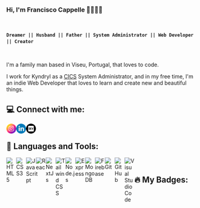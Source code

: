 ### Hi, I'm Francisco Cappelle :family_man_woman_girl_boy:

<br/>

**`Dreamer || Husband || Father || System Administrator || Web Developer || Creator`**

<br/>

<p>I'm a family man based in Viseu, Portugal, that loves to code.</p>
<p>I work for Kyndryl as a <a href="https://www.ibm.com/docs/en/zos-basic-skills?topic=zos-introduction-cics">CICS</a> System Administrator, and in my free time, I'm an indie Web Developer that loves to learn and create new and beautiful things.</p>

## :computer: Connect with me:

<a href="https://www.instagram.com/francisco.cappelle/">
  <img align="left" alt="Francisco Cappelle's Instagram" width="26px" src="./icons/instagram.png" />
</a>
<a href="https://www.linkedin.com/in/francisco-cappelle/">
  <img align="left" alt="Francisco Cappelle's LinkedIn" width="26px" src="./icons/linkedin.png" />
</a>
<a href="https://dev.to/francappelle">
  <img align="left" alt="Francisco Cappelle's Dev Profile" width="26px" src="./icons/dev.png" />
</a>

<br />

## :toolbox: Languages and Tools:

<img align="left" alt="HTML5" width="26px" src="https://cdn.jsdelivr.net/gh/devicons/devicon/icons/html5/html5-original.svg" />
<img align="left" alt="CSS3" width="26px" src="https://cdn.jsdelivr.net/gh/devicons/devicon/icons/css3/css3-original.svg" />
<img align="left" alt="JavaScript" width="26px" src="https://cdn.jsdelivr.net/gh/devicons/devicon/icons/javascript/javascript-original.svg" />
<img align="left" alt="React" width="26px" src="https://cdn.jsdelivr.net/gh/devicons/devicon/icons/react/react-original.svg" />
<img align="left" alt="NextJs" width="26px" src="https://cdn.jsdelivr.net/gh/devicons/devicon/icons/nextjs/nextjs-original.svg" />
<img align="left" alt="Tailwind CSS" width="26px" src="https://cdn.jsdelivr.net/gh/devicons/devicon/icons/tailwindcss/tailwindcss-plain.svg" />
<img align="left" alt="Node.js" width="26px" src="https://cdn.jsdelivr.net/gh/devicons/devicon/icons/nodejs/nodejs-original.svg" />
<img align="left" alt="Express" width="26px" src="https://cdn.jsdelivr.net/gh/devicons/devicon/icons/express/express-original.svg" />
<img align="left" alt="MongoDB" width="26px" src="https://cdn.jsdelivr.net/gh/devicons/devicon/icons/mongodb/mongodb-original.svg" />
<img align="left" alt="Firebase" width="26px" src="https://cdn.jsdelivr.net/gh/devicons/devicon/icons/firebase/firebase-plain.svg" />
<img align="left" alt="Git" width="26px" src="https://cdn.jsdelivr.net/gh/devicons/devicon/icons/git/git-original.svg" />
<img align="left" alt="GitHub" width="26px" src="https://cdn.jsdelivr.net/gh/devicons/devicon/icons/github/github-original.svg" />
<img align="left" alt="Visual Studio Code" width="26px" src="https://cdn.jsdelivr.net/gh/devicons/devicon/icons/vscode/vscode-original.svg" />

<br />

## :fire: My Badges:

<!--START_SECTION:badges-->
<!--END_SECTION:badges-->
